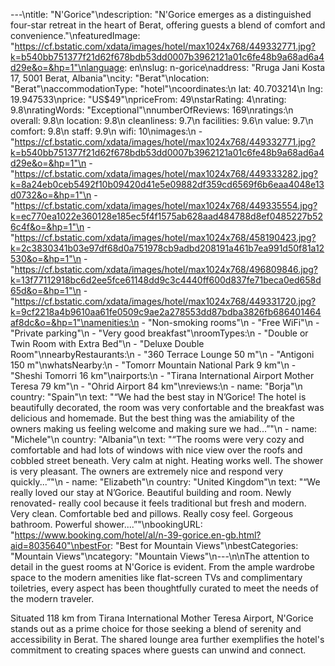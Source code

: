 ---\ntitle: "N'Gorice"\ndescription: "N'Gorice emerges as a distinguished four-star retreat in the heart of Berat, offering guests a blend of comfort and convenience."\nfeaturedImage: "https://cf.bstatic.com/xdata/images/hotel/max1024x768/449332771.jpg?k=b540bb751377f21d62f678bdb53dd0007b3962121a01c6fe48b9a68ad6a4d29e&o=&hp=1"\nlanguage: en\nslug: n-gorice\naddress: "Rruga Jani Kosta 17, 5001 Berat, Albania"\ncity: "Berat"\nlocation: "Berat"\naccommodationType: "hotel"\ncoordinates:\n  lat: 40.703214\n  lng: 19.947533\nprice: "US$49"\npriceFrom: 49\nstarRating: 4\nrating: 9.8\nratingWords: "Exceptional"\nnumberOfReviews: 169\nratings:\n  overall: 9.8\n  location: 9.8\n  cleanliness: 9.7\n  facilities: 9.6\n  value: 9.7\n  comfort: 9.8\n  staff: 9.9\n  wifi: 10\nimages:\n  - "https://cf.bstatic.com/xdata/images/hotel/max1024x768/449332771.jpg?k=b540bb751377f21d62f678bdb53dd0007b3962121a01c6fe48b9a68ad6a4d29e&o=&hp=1"\n  - "https://cf.bstatic.com/xdata/images/hotel/max1024x768/449333282.jpg?k=8a24eb0ceb5492f10b09420d41e5e09882df359cd6569f6b6eaa4048e13d0732&o=&hp=1"\n  - "https://cf.bstatic.com/xdata/images/hotel/max1024x768/449335554.jpg?k=ec770ea1022e360128e185ec5f4f1575ab628aad484788d8ef0485227b526c4f&o=&hp=1"\n  - "https://cf.bstatic.com/xdata/images/hotel/max1024x768/458190423.jpg?k=2c3830341b03e97df68d0a751978cb9adbd208191a461b7ea991d50f81a12530&o=&hp=1"\n  - "https://cf.bstatic.com/xdata/images/hotel/max1024x768/496809846.jpg?k=13f77112918bc6d2ee5fce61148dd9c3c4440ff600d837fe71beca0ed658d65d&o=&hp=1"\n  - "https://cf.bstatic.com/xdata/images/hotel/max1024x768/449331720.jpg?k=9cf2218a4b9610aa61fe0509c9ae2a278553dd87bdba3826fb686401464af8dc&o=&hp=1"\namenities:\n  - "Non-smoking rooms"\n  - "Free WiFi"\n  - "Private parking"\n  - "Very good breakfast"\nroomTypes:\n  - "Double or Twin Room with Extra Bed"\n  - "Deluxe Double Room"\nnearbyRestaurants:\n  - "360 Terrace Lounge 50 m"\n  - "Antigoni 150 m"\nwhatsNearby:\n  - "Tomorr Mountain National Park 9 km"\n  - "Sheshi Tomorri 16 km"\nairports:\n  - "Tirana International Airport Mother Teresa 79 km"\n  - "Ohrid Airport 84 km"\nreviews:\n  - name: "Borja"\n    country: "Spain"\n    text: "“We had the best stay in N’Gorice! The hotel is beautifully decorated, the room was very confortable and the breakfast was delicious and homemade. But the best thing was the amiability of the owners making us feeling welcome and making sure we had...”"\n  - name: "Michele"\n    country: "Albania"\n    text: "“The rooms were very cozy and comfortable and had lots of windows with nice view over the roofs and cobbled street beneath. Very calm at night. Heating works well. The shower is very pleasant. The owners are extremely nice and respond very quickly...”"\n  - name: "Elizabeth"\n    country: "United Kingdom"\n    text: "“We really loved our stay at N’Gorice. Beautiful building and room. Newly renovated- really cool because it feels traditional but fresh and modern. Very clean. Comfortable bed and pillows. Really cosy feel. Gorgeous bathroom. Powerful shower....”"\nbookingURL: "https://www.booking.com/hotel/al/n-39-gorice.en-gb.html?aid=8035640"\nbestFor: "Best for Mountain Views"\nbestCategories: "Mountain Views"\ncategory: "Mountain Views"\n---\n\nThe attention to detail in the guest rooms at N'Gorice is evident. From the ample wardrobe space to the modern amenities like flat-screen TVs and complimentary toiletries, every aspect has been thoughtfully curated to meet the needs of the modern traveler.

Situated 118 km from Tirana International Mother Teresa Airport, N'Gorice stands out as a prime choice for those seeking a blend of serenity and accessibility in Berat. The shared lounge area further exemplifies the hotel's commitment to creating spaces where guests can unwind and connect.